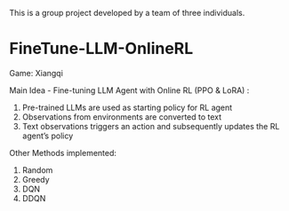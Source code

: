 This is a group project developed by a team of three individuals.

# FineTune-LLM-OnlineRL

Game: Xiangqi

Main Idea - Fine-tuning LLM Agent with Online RL (PPO & LoRA) : 
1) Pre-trained LLMs are used as starting policy for RL agent
2) Observations from environments are converted to text
3) Text observations triggers an action and subsequently updates the RL agent’s policy

Other Methods implemented:
1) Random 
2) Greedy 
3) DQN
4) DDQN



